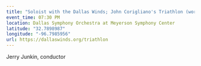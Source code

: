 ```yaml
---
title: "Soloist with the Dallas Winds; John Corigliano's Triathlon (world premiere of wind band version)"
event_time: 07:30 PM
location: Dallas Symphony Orchestra at Meyerson Symphony Center
latitude: "32.7898987"
longitude: "-96.7985956"
url: https://dallaswinds.org/triathlon
---
```

Jerry Junkin, conductor